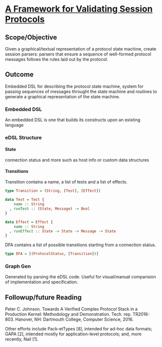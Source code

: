 # [A Framework for Validating Session Protocols](http://spw17.langsec.org/papers/tse-validating-session-protocols.pdf)

## Scope/Objective
Given a graphical/textual representation of a protocol state machine, create session
parsers: parsers that ensure a sequence of well-formed
protocol messages follows the rules laid out by the protocol.

## Outcome
Embedded DSL for describing the protocol state machine, system for passing sequences of messages throught the state machine and routines to generate a graphical representation of the state machine.

### Embedded DSL
An embedded DSL is one that builds its constructs upon an existing language

### eDSL Structure
#### State
connection status and more such as host info or custom data structures

#### Transitions
Transition contains a name, a list of tests and a list of effects.
```haskell
type Transition = (String, [Test], [Effect])

data Test = Test {
    name :: String
  , runTest :: (State, Message) -> Bool
}

data Effect = Effect {
    name :: String
  , runEffect :: State -> State -> Message -> State
}  
```
DFA contains a list of possible transitions starting from a connection status.
```haskell
type DFA = [(ProtocolStatus, [Transition])]
```

### Graph Gen
Generated by parsing the eDSL code. Useful for visual/manual comparision of implementation and specification.

## Followup/future Reading
Peter C. Johnson. Towards A Verified Complex Protocol
Stack in a Production Kernel: Methodology and
Demonstration. Tech. rep. TR2016-803. Hanover, NH:
Dartmouth College, Computer Science, 2016.

Other efforts include Pack-etTypes [8], intended for ad-hoc data formats; GAPA [2], intended mostly for application-level protocols; and, more recently, Nail [1].
